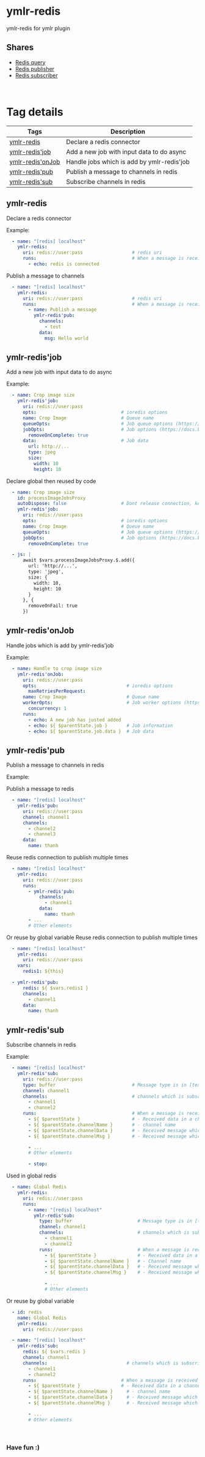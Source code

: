 # ymlr-redis
ymlr-redis for ymlr plugin

## Shares

- [Redis query](./shares/redis-query/README.md)
- [Redis publisher](./shares/redis-pub/README.md)
- [Redis subscriber](./shares/redis-sub/README.md)
<br/>

# Tag details

| Tags | Description |
|---|---|
| [ymlr-redis](#ymlr-redis) | Declare a redis connector |
| [ymlr-redis'job](#ymlr-redis'job) | Add a new job with input data to do async |
| [ymlr-redis'onJob](#ymlr-redis'onJob) | Handle jobs which is add by ymlr-redis'job |
| [ymlr-redis'pub](#ymlr-redis'pub) | Publish a message to channels in redis |
| [ymlr-redis'sub](#ymlr-redis'sub) | Subscribe channels in redis |



## <a id="ymlr-redis"></a>ymlr-redis  
  
Declare a redis connector  

Example:  

```yaml
  - name: "[redis] localhost"
    ymlr-redis:
      uri: redis://user:pass                  # redis uri
      runs:                                   # When a message is received then it will runs them
        - echo: redis is connected
```
Publish a message to channels
```yaml
  - name: "[redis] localhost"
    ymlr-redis:
      uri: redis://user:pass                  # redis uri
      runs:                                   # When a message is received then it will runs them
        - name: Publish a message
          ymlr-redis'pub:
            channels:
              - test
            data:
              msg: Hello world
```  


## <a id="ymlr-redis'job"></a>ymlr-redis'job  
  
Add a new job with input data to do async  

Example:  

```yaml
  - name: Crop image size
    ymlr-redis'job:
      uri: redis://user:pass
      opts:                               # ioredis options
      name: Crop Image                    # Queue name
      queueOpts:                          # Job queue options (https://docs.bullmq.io)
      jobOpts:                            # Job options (https://docs.bullmq.io)
        removeOnComplete: true
      data:                               # Job data
        url: http://...
        type: jpeg
        size:
          width: 10
          height: 10
```

Declare global then reused by code
```yaml
  - name: Crop image size
    id: processImageJobsProxy
    autoDispose: false                    # Dont release connection, keep it's used in background
    ymlr-redis'job:
      uri: redis://user:pass
      opts:                               # ioredis options
      name: Crop Image                    # Queue name
      queueOpts:                          # Job queue options (https://docs.bullmq.io)
      jobOpts:                            # Job options (https://docs.bullmq.io)
        removeOnComplete: true

  - js: |
      await $vars.processImageJobsProxy.$.add({
        url: 'http://...',
        type: 'jpeg',
        size: {
          width: 10,
          height: 10
        }
      }, {
        removeOnFail: true
      })
```  


## <a id="ymlr-redis'onJob"></a>ymlr-redis'onJob  
  
Handle jobs which is add by ymlr-redis'job  

Example:  

```yaml
  - name: Handle to crop image size
    ymlr-redis'onJob:
      uri: redis://user:pass
      opts:                                 # ioredis options
        maxRetriesPerRequest:
      name: Crop Image                      # Queue name
      workerOpts:                           # Job worker options (https://docs.bullmq.io)
        concurrency: 1
      runs:
        - echo: A new job has justed added
        - echo: ${ $parentState.job }       # Job information
        - echo: ${ $parentState.job.data }  # Job data
```  


## <a id="ymlr-redis'pub"></a>ymlr-redis'pub  
  
Publish a message to channels in redis  

Example:  

Publish a message to redis
```yaml
  - name: "[redis] localhost"
    ymlr-redis'pub:
      uri: redis://user:pass
      channel: channel1
      channels:
        - channel2
        - channel3
      data:
        name: thanh
```

Reuse redis connection to publish multiple times
```yaml
  - name: "[redis] localhost"
    ymlr-redis:
      uri: redis://user:pass
      runs:
        - ymlr-redis'pub:
            channels:
              - channel1
            data:
              name: thanh
        - ...
        # Other elements
```

Or reuse by global variable
Reuse redis connection to publish multiple times
```yaml
  - name: "[redis] localhost"
    ymlr-redis:
      uri: redis://user:pass
    vars:
      redis1: ${this}

  - ymlr-redis'pub:
      redis: ${ $vars.redis1 }
      channels:
        - channel1
      data:
        name: thanh
```  


## <a id="ymlr-redis'sub"></a>ymlr-redis'sub  
  
Subscribe channels in redis  

Example:  

```yaml
  - name: "[redis] localhost"
    ymlr-redis'sub:
      uri: redis://user:pass
      type: buffer                            # Message type is in [text, buffer]. Default is "text"
      channel: channel1
      channels:                               # channels which is subscribed
        - channel1
        - channel2
      runs:                                   # When a message is received then it will runs them
        - ${ $parentState }                   # - Received data in a channel
        - ${ $parentState.channelName }       # - channel name
        - ${ $parentState.channelData }       # - Received message which is cast to object
        - ${ $parentState.channelMsg }        # - Received message which is text

        - ...
        # Other elements

        - stop:
```

Used in global redis
```yaml
  - name: Global Redis
    ymlr-redis:
      uri: redis://user:pass
      runs:
        - name: "[redis] localhost"
          ymlr-redis'sub:
            type: buffer                        # Message type is in [text, buffer]. Default is "text"
            channel: channel1
            channels:                           # channels which is subscribed
              - channel1
              - channel2
            runs:                               # When a message is received then it will runs them
              - ${ $parentState }               # - Received data in a channel
              - ${ $parentState.channelName }   # - Channel name
              - ${ $parentState.channelData }   # - Received message which is cast to object
              - ${ $parentState.channelMsg }    # - Received message which is text or buffer

              - ...
              # Other elements
```

Or reuse by global variable
```yaml
  - id: redis
    name: Global Redis
    ymlr-redis:
      uri: redis://user:pass

  - name: "[redis] localhost"
    ymlr-redis'sub:
      redis: ${ $vars.redis }
      channel: channel1
      channels:                             # channels which is subscribed
        - channel1
        - channel2
      runs:                               # When a message is received then it will runs them
        - ${ $parentState }               # - Received data in a channel
        - ${ $parentState.channelName }     # - channel name
        - ${ $parentState.channelData }     # - Received message which is cast to object
        - ${ $parentState.channelMsg }      # - Received message which is text

        - ...
        # Other elements
```  


<br/>

### Have fun :)